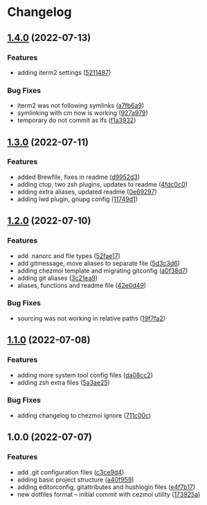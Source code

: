 # Changelog

## [1.4.0](https://github.com/lotyp/dotfiles/compare/v1.3.0...v1.4.0) (2022-07-13)


### Features

* adding iterm2 settings ([5211487](https://github.com/lotyp/dotfiles/commit/52114878516db99fb5503483432d09a740e2d33c))


### Bug Fixes

* iterm2 was not following symlinks ([a7fb6a9](https://github.com/lotyp/dotfiles/commit/a7fb6a9c8d3f1d95dd0233a52018138b02c9c2f4))
* symlinking with cm now is working ([927a979](https://github.com/lotyp/dotfiles/commit/927a97998bd45793ee74ac96bb9a145a53ff742c))
* temporary do not commit as lfs ([f1a3932](https://github.com/lotyp/dotfiles/commit/f1a3932d74e323c896aba0dcafb8c937786faba3))

## [1.3.0](https://github.com/lotyp/dotfiles/compare/v1.2.0...v1.3.0) (2022-07-11)


### Features

* added Brewfile, fixes in readme ([d9952d3](https://github.com/lotyp/dotfiles/commit/d9952d3c06baa924dca0afe265527838213d78cd))
* adding ctop, two zsh plugins, updates to readme ([4fdc0c0](https://github.com/lotyp/dotfiles/commit/4fdc0c0ccb76ed376f6991a7201f8851dd725f3b))
* adding extra aliases, updated readme ([0e69297](https://github.com/lotyp/dotfiles/commit/0e69297d0a8769803e895235c1b4b7f3e6a2c545))
* adding lwd plugin, gnupg config ([11749d1](https://github.com/lotyp/dotfiles/commit/11749d1cd2eff286942ff06b9565e78d37750987))

## [1.2.0](https://github.com/lotyp/dotfiles/compare/v1.1.0...v1.2.0) (2022-07-10)


### Features

* add .nanorc and file types ([52fae17](https://github.com/lotyp/dotfiles/commit/52fae17844d6d54637bf384f173cee3c16c2ee8f))
* add gitmessage, move aliases to separate file ([5d3c3d6](https://github.com/lotyp/dotfiles/commit/5d3c3d62155f46c16224c87750d614d74a11d854))
* adding chezmoi template and migrating gitconfig ([a0f38d7](https://github.com/lotyp/dotfiles/commit/a0f38d7d0957401a793ed4ed5b358bd4d1363c01))
* adding git aliases ([3c21ea9](https://github.com/lotyp/dotfiles/commit/3c21ea94529a5178dd1d091ec41c33b375be84a2))
* aliases, functions and readme file ([42e0d49](https://github.com/lotyp/dotfiles/commit/42e0d49d9fd71219d3610e99f83ff1c5acdc5b35))


### Bug Fixes

* sourcing was not working in relative paths ([19f7fa2](https://github.com/lotyp/dotfiles/commit/19f7fa2b22c403b4f489301ef98020c37594c5b9))

## [1.1.0](https://github.com/lotyp/dotfiles/compare/v1.0.0...v1.1.0) (2022-07-08)


### Features

* adding more system tool config files ([da08cc2](https://github.com/lotyp/dotfiles/commit/da08cc2ad373472b8ab00bdfe15adae1f2de1a3c))
* adding zsh extra files ([5a3ae25](https://github.com/lotyp/dotfiles/commit/5a3ae25d9944f08df16ac28ce5d73f4c9404574f))


### Bug Fixes

* adding changelog to chezmoi ignore ([711c00c](https://github.com/lotyp/dotfiles/commit/711c00cc0112f90c09bfc65c011825844ff159b6))

## 1.0.0 (2022-07-07)


### Features

* add .git configuration files ([c3ce9d4](https://github.com/lotyp/dotfiles/commit/c3ce9d451c2abf94ecf7248cf29f27e3d9ed6e37))
* adding basic project structure ([a40f959](https://github.com/lotyp/dotfiles/commit/a40f9595649f0afd7283a0ba6a77e5a01b4e2140))
* adding editorconfig, gitattributes and hushlogin files ([e4f7b17](https://github.com/lotyp/dotfiles/commit/e4f7b17e04fc348db32bea2b74338022cec674fb))
* new dotfiles format – initial commit with cezmoi utility ([173925a](https://github.com/lotyp/dotfiles/commit/173925ade38b77cd594c95999d6a7819e97630e6))
